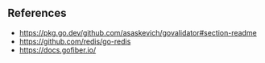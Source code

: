 ## References
- https://pkg.go.dev/github.com/asaskevich/govalidator#section-readme
- https://github.com/redis/go-redis
- https://docs.gofiber.io/